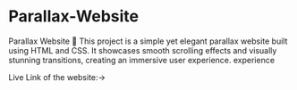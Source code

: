 # Parallax-Website
Parallax Website 🌟 This project is a simple yet elegant parallax website built using HTML and CSS. It showcases smooth scrolling effects and visually stunning transitions, creating an immersive user experience. experience

Live Link of the website:->
